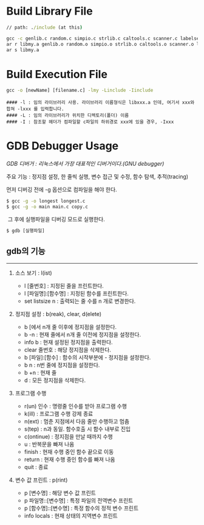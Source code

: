 # Build Library File
```cmd
// path: ./include (at this)

gcc -c genlib.c random.c simpio.c strlib.c caltools.c scanner.c labelseq.c fill.c hist.c sort.c myalloc.c readfile.c rational.c queue.c
ar r libmy.a genlib.o random.o simpio.o strlib.o caltools.o scanner.o labelseq.o fill.o hist.o sort.o myalloc.o readfile.o rational.o queue.o
ar s libmy.a
```

# Build Execution File
```cmd
gcc -o [newName] [filename.c] -lmy -Linclude -Iinclude
```

    #### -l : 임의 라이브러리 사용. 라이브러리 이름형식은 libxxx.a 인데, 여기서 xxx와 합쳐 -lxxx 를 입력합니다.
    #### -L : 임의 라이브러리가 위치한 디렉토리(폴더) 이름
    #### -I : 참조할 헤더가 컴파일할 c파일의 하위경로 xxx에 있을 경우, -Ixxx

# GDB Debugger Usage
_GDB 디버거 : 리눅스에서 가장 대표적인 디버거이다.(GNU debugger)_

주요 기능 : 정지점 설정, 한 줄씩 실행, 변수 접근 및 수정, 함수 탐색, 추적(tracing)

먼저 디버깅 전에 -g 옵션으로 컴파일​을 해야 한다.

```cmd
$ gcc -g -o longest longest.c 
$ gcc -g -o main main.c copy.c
```
​
그 후에 실행파일을 디버깅 모드로 실행한다.

```cmd
$ gdb [실행파일]
```
## gdb의 기능
----
1. 소스 보기 : l(ist)

    - l [줄번호] : 지정된 줄을 프린트한다.
    - l [파일명]:[함수명] : 지정된 함수를 프린트한다.
    - set listsize n : 출력되는 줄 수를 n 개로 변경한다.

2. 정지점 설정 : b(reak), clear, d(elete)

    - b [에서 n개 줄 이후에 정지점을 설정한다.
    - b -n : 현재 줄에서 n개 줄 이전에 정지점을 설정한다.
    - info b : 현재 설정된 정지점을 출력한다.
    - clear 줄번호 : 해당 정지점을 삭제한다.
    - b [파일]:[함수] : 함수의 시작부분에 - 정지점을 설정한다.
    - b n : n번 줄에 정지점을 설정한다.
    - b +n : 현재 줄
    - d : 모든 정지점을 삭제한다.

3. 프로그램 수행

    - r(un) 인수 : 명령줄 인수를 받아 프로그램 수행
    - k(ill) : 프로그램 수행 강제 종료
    - n(ext) : 멈춘 지점에서 다음 줄만 수행하고 멈춤
    - s(tep) : n과 동일. 함수호출 시 함수 내부로 진입
    - c(ontinue) : 정지점을 만날 때까지 수행
    - u : 반복문을 빠져 나옴
    - finish : 현재 수행 중인 함수 끝으로 이동
    - return : 현재 수행 중인 함수를 빠져 나옴
    - quit : 종료
​
4. 변수 값 프린트 : p(rint)

    - p [변수명] : 해당 변수 값 프린트
    - p 파일명::[변수명] : 특정 파일의 전역변수 프린트
    - p [함수명]::[변수명] : 특정 함수의 정적 변수 프린트
    - info locals : 현재 상태의 지역변수 프린트